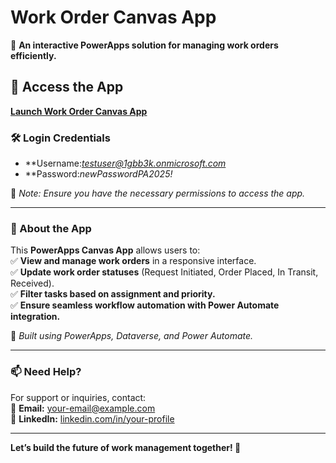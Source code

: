 # Work Order Canvas App  

🚀 **An interactive PowerApps solution for managing work orders efficiently.**  

## 🔗 Access the App  
[**Launch Work Order Canvas App**](https://apps.powerapps.com/play/e/39beef8a-d920-e0df-959e-a9540d19141c/a/3151ee5c-ad26-4514-85a0-699ebb63f9c3?tenantId=1f4d1fdc-2a7e-4a8e-9c09-c48b1ca3a365&hint=b26e9381-525c-4735-a097-c10f3e2c8f71&sourcetime=1740879311627&source=portal)  

### 🛠️ **Login Credentials**  
- **Username:*testuser@1gbb3k.onmicrosoft.com*  
- **Password:*newPasswordPA2025!*  

📌 _Note: Ensure you have the necessary permissions to access the app._  

---

### 📌 About the App  
This **PowerApps Canvas App** allows users to:  
✅ **View and manage work orders** in a responsive interface.  
✅ **Update work order statuses** (Request Initiated, Order Placed, In Transit, Received).  
✅ **Filter tasks based on assignment and priority.**  
✅ **Ensure seamless workflow automation with Power Automate integration.**  

🔹 _Built using PowerApps, Dataverse, and Power Automate._  

---

### 📫 Need Help?  
For support or inquiries, contact:  
📧 **Email:** [your-email@example.com](mailto:your-email@example.com)  
💼 **LinkedIn:** [linkedin.com/in/your-profile](#)  

---

**Let’s build the future of work management together! 🚀**  
